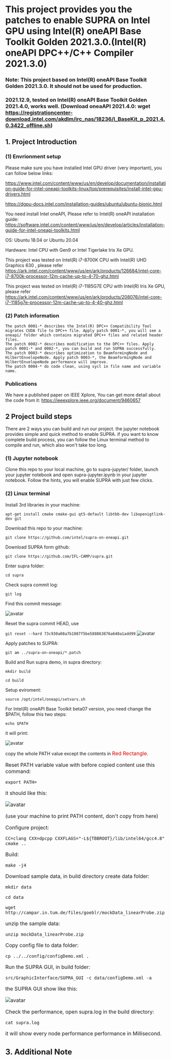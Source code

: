 # This project provides you the patches to enable SUPRA on Intel GPU using Intel(R) oneAPI Base Toolkit Golden 2021.3.0.(Intel(R) oneAPI DPC++/C++ Compiler 2021.3.0)
### Note:  This project based on Intel(R) oneAPI Base Toolkit Golden 2021.3.0. It should not be used for production.

### 2021.12.9, tested on Intel(R) oneAPI Base Toolkit Golden 2021.4.0, works well. (Download oneaAPI 2021.4.0: wget https://registrationcenter-download.intel.com/akdlm/irc_nas/18236/l_BaseKit_p_2021.4.0.3422_offline.sh)

## 1. Project Introduction
### (1) Envrionment setup 

Please make sure you have installed Intel GPU driver (very important), you can follow below links:
 
 https://www.intel.com/content/www/us/en/develop/documentation/installation-guide-for-intel-oneapi-toolkits-linux/top/prerequisites/install-intel-gpu-drivers.html
 
 https://dgpu-docs.intel.com/installation-guides/ubuntu/ubuntu-bionic.html

You need install Intel oneAPI, Please refer to Intel(R) oneAPI installation guide: https://software.intel.com/content/www/us/en/develop/articles/installation-guide-for-intel-oneapi-toolkits.html

OS: Ubuntu 18.04 or Ubuntu 20.04

Hardware: Intel CPU with Gen9 or Intel Tigerlake Iris Xe GPU.

This project was tested on Intel(R) i7-8700K CPU with Intel(R) UHD Graphics 630 , please refer https://ark.intel.com/content/www/us/en/ark/products/126684/intel-core-i7-8700k-processor-12m-cache-up-to-4-70-ghz.html

This project was tested on Intel(R) i7-1185G7E CPU with Intel(R) Iris Xe GPU, please refer https://ark.intel.com/content/www/us/en/ark/products/208076/intel-core-i7-1185g7e-processor-12m-cache-up-to-4-40-ghz.html



### (2) Patch information
    The patch 0001-* describes the Intel(R) DPC++ Compatibility Tool migrates CUDA file to DPC++ file. Apply patch 0001-*, you will see a oneapi/ folder which contains migrated DPC++ files and related header files.
    The patch 0002-* describes modification to the DPC++ files. Apply patch 0001-* and 0002-*, you can build and run SUPRA successfully.
    The patch 0003-* describes optimization to BeamformingNode and HilbertEnvelopeNode. Apply patch 0003-*, the BeamformingNode and HilbertEnvelopeNode performance will improve.
    The patch 0004-* do code clean, using sycl in file name and variable name.

### 

### Publications
We have a published paper on IEEE Xplore, You can get more detail about the code from it: https://ieeexplore.ieee.org/document/9460657

## 2 Project build steps
There are 2 ways you can build and run our project. the jupyter notebook provides simple and quick method to enable SUPRA. if you want to know complete build process, you can follow the Linux terminal method to compile and run, which also won't take too long.

### (1) Jupyter notebook 

Clone this repo to your local machine, go to supra-jupyter/ folder, launch your jupyter notebook and open supra-jupyter.ipynb in your jupyter notebook. Follow the 
hints, you will enable SUPRA with just few clicks.


### (2) Linux terminal

Install 3rd libraries in your machine:

`apt-get install cmake cmake-gui qt5-default libtbb-dev libopenigtlink-dev git`

Download this repo to your machine:

`git clone https://github.com/intel/supra-on-oneapi.git`

Download SUPRA form github:

`git clone https://github.com/IFL-CAMP/supra.git`

Enter supra folder:

`cd supra`

Check supra commit log:

`git log`



Find this commit message:

![avatar](https://github.com/intel/supra-on-oneapi/raw/master/images/Commit%20info.PNG)

Reset the supra commit HEAD, use 

`git reset --hard 73c930a08a7b1087f5be588863876a648a1add99`
![avatar](https://github.com/intel/supra-on-oneapi/raw/master/images/reset%20success%20modify.png)

Apply patches to SUPRA:

`git am ../supra-on-oneapi/*.patch`


Build and Run supra demo, in supra directory:

`mkdir build`


`cd build`


Setup eviroment:

`source /opt/intel/oneapi/setvars.sh`

For Intel(R) oneAPI Base Toolkit beta07 version, you need change the $PATH, follow this two steps:

`echo $PATH`

it will print:

![avatar](https://github.com/intel/supra-on-oneapi/raw/master/images/PATH%20modify.png)

copy the whole PATH value except the contents in <font size="3">  <font color="#dd0000"> Red Rectangle.</font> <br />

Reset PATH variable value with before copied content use this command:

`export PATH=`

it should like this:

![avatar](https://github.com/intel/supra-on-oneapi/raw/master/images/reset%20path.PNG)

(use your machine to print PATH content, don't copy from here)


Configure project:

`CC=clang CXX=dpcpp CXXFLAGS="-L${TBBROOT}/lib/intel64/gcc4.8" cmake ..`

Build:

`make -j4`

Download sample data, in build directory create data folder:

`mkdir data`

`cd data`

`wget http://campar.in.tum.de/files/goeblr/mockData_linearProbe.zip`

unzip the sample data:

`unzip mockData_linearProbe.zip`

Copy config file to data folder:

`cp ../../config/configDemo.xml .`

Run the SUPRA GUI, in build folder:

`src/GraphicInterface/SUPRA_GUI -c data/configDemo.xml -a`

the SUPRA GUI show like this:

![avatar](https://github.com/intel/supra-on-oneapi/raw/master/images/guie.PNG)

Check the performance, open supra.log in the build directory: 

`cat supra.log` 

it will show every node performance performance in Millisecond.

## 3. Additional Note